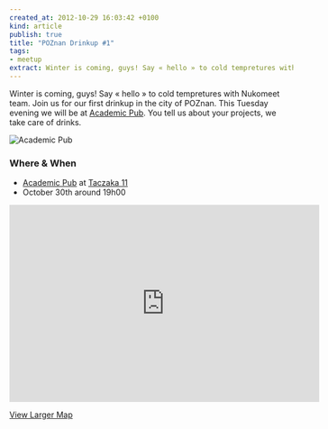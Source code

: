 ```yaml
---
created_at: 2012-10-29 16:03:42 +0100
kind: article
publish: true
title: "POZnan Drinkup #1"
tags:
- meetup
extract: Winter is coming, guys! Say « hello » to cold tempretures with Nukomeet team. Join us for our first drinkup in the city of POZnan. 
---
```


Winter is coming, guys! Say « hello » to cold tempretures with Nukomeet team.
Join us for our first drinkup in the city of POZnan. This Tuesday evening we
will be at [Academic Pub][1]. You tell us about your projects, we take care of
drinks.

![Academic Pub](/assets/images/academic_pub.png "Academic Pub")

### Where & When

 * [Academic Pub][1] at [Taczaka 11][2]
 * October 30th around 19h00

<iframe width="550" height="350" frameborder="0" scrolling="no" marginheight="0"
marginwidth="0"
src="https://maps.google.com/maps?q=ul.+Taczaka+11,+Poznan,+PL.&amp;ie=UTF8&amp;hq=&amp;hnear=Stanis%C5%82awa+Taczaka+11,+Pozna%C5%84,+wielkopolskie,+Poland&amp;t=m&amp;ll=52.405875,16.920233&amp;spn=0.018327,0.036478&amp;z=14&amp;iwloc=A&amp;output=embed"></iframe>

[View Larger Map][3]

[1]: https://www.facebook.com/pages/Academic-Pub/177686885612193
[2]: http://goo.gl/maps/5mhWO
[3]: https://maps.google.com/maps?q=ul.+Taczaka+11,+Poznan,+PL.&amp;ie=UTF8&amp;hq=&amp;hnear=Stanis%C5%82awa+Taczaka+11,+Pozna%C5%84,+wielkopolskie,+Poland&amp;t=m&amp;ll=52.405875,16.920233&amp;spn=0.018327,0.036478&amp;z=14&amp;iwloc=A&amp;source=embed
